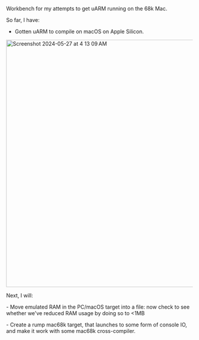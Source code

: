Workbench for my attempts to get uARM running on the 68k Mac.

So far, I have:

- Gotten uARM to compile on macOS on Apple Silicon.

<img width="668" alt="Screenshot 2024-05-27 at 4 13 09 AM" src="https://github.com/rplacd/uARM-mac68k/assets/147152/1e2508e5-ffe3-4df2-9cd2-228b0e80a409">

Next, I will:

- Move emulated RAM in the PC/macOS target into a file: now check to see whether we've reduced RAM usage by doing so to <1MB

- Create a rump mac68k target, that launches to some form of console IO, and make it work with some mac68k cross-compiler.
